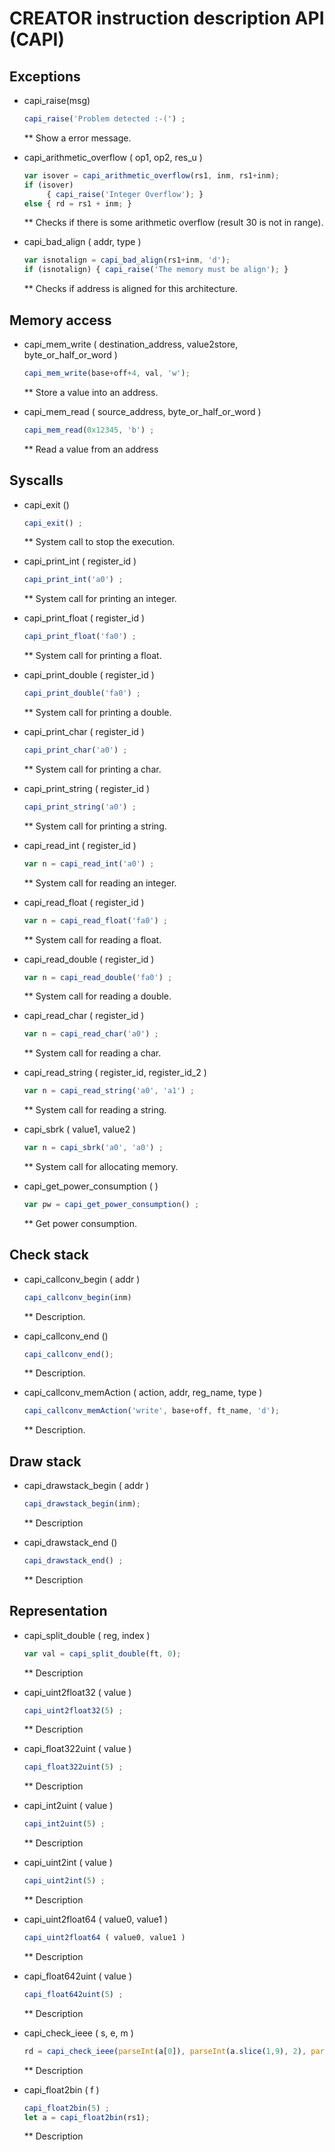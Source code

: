 
# CREATOR instruction description API (CAPI)


## Exceptions

* capi_raise(msg)
  ```javascript
  capi_raise('Problem detected :-(') ;
  ```
  ** Show a error message.

* capi_arithmetic_overflow ( op1, op2, res_u )
  ```javascript
  var isover = capi_arithmetic_overflow(rs1, inm, rs1+inm);
  if (isover)
       { capi_raise('Integer Overflow'); }
  else { rd = rs1 + inm; }
  ```
  ** Checks if there is some arithmetic overflow (result 30 is not in range).

* capi_bad_align ( addr, type )
  ```javascript
  var isnotalign = capi_bad_align(rs1+inm, 'd');
  if (isnotalign) { capi_raise('The memory must be align'); }
  ```
  ** Checks if address is aligned for this architecture.


## Memory access

* capi_mem_write ( destination_address, value2store, byte_or_half_or_word )
  ```javascript
  capi_mem_write(base+off+4, val, 'w');
  ```
  ** Store a value into an address.

* capi_mem_read ( source_address, byte_or_half_or_word )
  ```javascript
  capi_mem_read(0x12345, 'b') ;
  ```
  ** Read a value from an address


## Syscalls

* capi_exit ()
  ```javascript
  capi_exit() ;
  ```
  ** System call to stop the execution.

* capi_print_int ( register_id )
  ```javascript
  capi_print_int('a0') ;
  ```
  ** System call for printing an integer.

* capi_print_float ( register_id )
  ```javascript
  capi_print_float('fa0') ;
  ```
  ** System call for printing a float.

* capi_print_double ( register_id )
  ```javascript
  capi_print_double('fa0') ;
  ```
  ** System call for printing a double.

* capi_print_char ( register_id )
  ```javascript
  capi_print_char('a0') ;
  ```
  ** System call for printing a char.

* capi_print_string ( register_id )
  ```javascript
  capi_print_string('a0') ;
  ```
  ** System call for printing a string.

* capi_read_int ( register_id )
  ```javascript
  var n = capi_read_int('a0') ;
  ```
  ** System call for reading an integer.

* capi_read_float ( register_id )
  ```javascript
  var n = capi_read_float('fa0') ;
  ```
  ** System call for reading a float.

* capi_read_double ( register_id )
  ```javascript
  var n = capi_read_double('fa0') ;
  ```
  ** System call for reading a double.

* capi_read_char ( register_id )
  ```javascript
  var n = capi_read_char('a0') ;
  ```
  ** System call for reading a char.

* capi_read_string ( register_id, register_id_2 )
  ```javascript
  var n = capi_read_string('a0', 'a1') ;
  ```
  ** System call for reading a string.

* capi_sbrk ( value1, value2 )
  ```javascript
  var n = capi_sbrk('a0', 'a0') ;
  ```
  ** System call for allocating memory.

* capi_get_power_consumption ( )
  ```javascript
  var pw = capi_get_power_consumption() ;
  ```
  ** Get power consumption.


## Check stack

* capi_callconv_begin ( addr )
  ```javascript
  capi_callconv_begin(inm)
  ```
  ** Description.

* capi_callconv_end ()
  ```javascript
  capi_callconv_end();
  ```
  ** Description.

* capi_callconv_memAction ( action, addr, reg_name, type )
  ```javascript
  capi_callconv_memAction('write', base+off, ft_name, 'd');
  ```
  ** Description.


## Draw stack

* capi_drawstack_begin ( addr )
  ```javascript
  capi_drawstack_begin(inm);
  ```
  ** Description

* capi_drawstack_end ()
  ```javascript
  capi_drawstack_end() ;
  ```
  ** Description


## Representation

* capi_split_double ( reg, index )
  ```javascript
  var val = capi_split_double(ft, 0);
  ```
  ** Description

* capi_uint2float32 ( value )
  ```javascript
  capi_uint2float32(5) ;
  ```
  ** Description

* capi_float322uint ( value )
  ```javascript
  capi_float322uint(5) ;
  ```
  ** Description

* capi_int2uint ( value )
  ```javascript
  capi_int2uint(5) ;
  ```
  ** Description

* capi_uint2int ( value )
  ```javascript
  capi_uint2int(5) ;
  ```
  ** Description

* capi_uint2float64 ( value0, value1 )
  ```javascript
  capi_uint2float64 ( value0, value1 )
  ```
  ** Description

* capi_float642uint ( value )
  ```javascript
  capi_float642uint(5) ;
  ```
  ** Description

* capi_check_ieee ( s, e, m )
  ```javascript
  rd = capi_check_ieee(parseInt(a[0]), parseInt(a.slice(1,9), 2), parseInt(a.slice(10), 2));
  ```
  ** Description

* capi_float2bin ( f )
  ```javascript
  capi_float2bin(5) ;
  let a = capi_float2bin(rs1);
  ```
  ** Description

